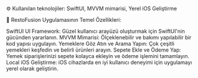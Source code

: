 
⚙️ Kullanılan teknolojiler: SwiftUI, MVVM mimarisi, Yerel iOS Geliştirme

🚀 RestoFusion Uygulamasının Temel Özellikleri:

SwiftUI UI Framework: Güzel kullanıcı arayüzü oluşturmak için SwiftUI'nin gücünden yararlanın.
MVVM Mimarisi: Ölçeklenebilir ve bakımı yapılabilir bir kod yapısı uygulayın.
Yemeklere Göz Atın ve Arama Yapın: Çok çeşitli yemekleri keşfedin ve belirli ürünleri arayın.
Sepete Ekle ve Ödeme Yap: Yemek siparişlerinizi sepete kolayca ekleyin ve ödeme işlemini tamamlayın.
Local iOS Geliştirme: iOS cihazlarda en iyi kullanıcı deneyimi için uygulamayı yerel olarak geliştirin.
